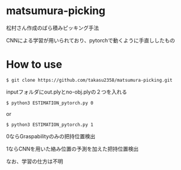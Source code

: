 # matsumura-picking
松村さん作成のばら積みピッキング手法

CNNによる学習が用いられており、pytorchで動くように手直ししたもの

# How to use
```
$ git clone https://github.com/takasu2358/matsumura-picking.git
```
inputフォルダにout.plyとno-obj.plyの２つを入れる
```
$ python3 ESTIMATION_pytorch.py 0
```
or
```
$ python3 ESTIMATION_pytorch.py 1
```
0ならGraspabilityのみの把持位置検出

1ならCNNを用いた絡み位置の予測を加えた把持位置検出

なお、学習の仕方は不明
